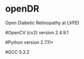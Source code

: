 # openDR
Open Diabetic Retinopathy at LVPEI

#OpenCV (cv2) version 
2.4.9.1

#Python version 
2.7.11+

#GCC 5.3.2


